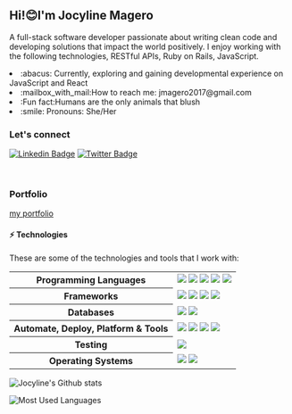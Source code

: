 ## Hi!:blush:I'm Jocyline Magero 

A full-stack software developer passionate about writing clean code and developing solutions that impact the world positively. I enjoy working with the following technologies, RESTful APIs, Ruby on Rails, JavaScript.

<li>:abacus: Currently, exploring and gaining developmental experience on JavaScript and React</li>
<li>:mailbox_with_mail:How to reach me: jmagero2017@gmail.com</li>
<li>:Fun fact:Humans are the only animals that blush</li>
<li>:smile: Pronouns: She/Her</li>

### Let's connect

[![Linkedin Badge](https://img.shields.io/badge/-Jocyline%20Magero-blue?style=flat-square&logo=Linkedin&logoColor=white&link=https://www.linkedin.com/in/jocyline-magero-9592b0145/)](https://www.linkedin.com/in/jocyline-magero-9592b0145/)
[![Twitter Badge](https://img.shields.io/badge/-@magero_jocyline_-1ca0f1?style=flat-square&labelColor=1ca0f1&logo=twitter&logoColor=white&link=https://twitter.com/magero_jocyline)](https://twitter.com/magero_jocyline)

<br />

### Portfolio
[my portfolio](https://jmagero.github.io/personal-portfolio/)

#### ⚡ Technologies

These are some of the technologies and tools that I work with:

<table style="width:100%">
 <tr>
    <th>Programming Languages</th>
    <td> 
      <img src="https://img.shields.io/badge/-JavaScript-black?style=flat-square&logo=javascript" />     
      <img src="https://img.shields.io/badge/-HTML5-E34F26?style=flat-square&logo=html5&logoColor=white" />
      <img src="https://img.shields.io/badge/-CSS3-1572B6?style=flat-square&logo=css3" /> 
      <img src ='https://img.shields.io/badge/Ruby-CC0000?style=flat-square&logo=ruby&logoColor=white'>   
      <img src="https://img.shields.io/badge/Markdown-%23000000.svg?&style=flat-square&logo=markdown&logoColor=white" />
   </td>
  </tr>
  <tr>
    <th>Frameworks</th>
    <td>
      <img src="https://img.shields.io/badge/-React.js-black?style=flat-square&logo=react&logoColor=Crayola" />
      <img src="https://img.shields.io/badge/-redux-black?style=flat-square&logo=redux&logoColor=violet" />
      <img src="https://img.shields.io/badge/Ruby_on_Rails-CC0000?style=flat-square&logo=ruby-on-rails&logoColor=white">
      <img src="https://img.shields.io/badge/Bootstrap-563D7C?style=flat-square&logo=bootstrap&logoColor=white">
    </td>
  </tr>
  <tr>
    <th>Databases</th>
    <td>
      <img src="https://img.shields.io/badge/-MySQL-4479A1?style=flat-square&logo=mysql&logoColor=white" />
      <img src="https://img.shields.io/badge/SQLite-07405E?style=flat-square&logo=sqlite&logoColor=white" />
    </td>
  </tr>
  <tr>
    <th>Automate, Deploy, Platform & Tools</th>
    <td>
      <img src="https://img.shields.io/badge/-Git-black?style=flat-square&logo=git" /> 
      <img src="https://img.shields.io/badge/-GitHub-181717?style=flat-square&logo=github" />
      <img src="https://img.shields.io/badge/Netlify-00C7B7?style=flat-square&logo=netlify&logoColor=white">
      <img src="https://img.shields.io/badge/Heroku-430098?style=flat-square&logo=heroku&logoColor=white">
    </td>
  </tr>
  <tr>
    <th>Testing</th>
    <td>
      <img src="https://img.shields.io/badge/-Mocha-%238D6748?style=flat-square&logo=mocha&logoColor=white" />
    </td>
  </tr>
  <tr>
    <th>Operating Systems</th>
    <td>
      <img src="https://img.shields.io/badge/Linux-FCC624?style=flat-square&logo=linux&logoColor=black" />
      <img src="https://img.shields.io/badge/Windows-0078D6?style=flat-square&logo=windows&logoColor=white" />
    </td>
  </tr>
</table>



![Jocyline's Github stats](https://github-readme-stats.vercel.app/api?username=Jmagero&theme=blue-green)

![Most Used Languages](https://github-readme-stats.vercel.app/api/top-langs/?username=Jmagero&theme=blue-green)